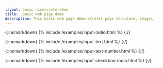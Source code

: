 ```yaml
---
layout: basic-accessible-demo
title:  Basic web page demo
description: This basic web page demonstrates page structure, images, forms and interactive elements.
---
```


{::nomarkdown}
{% include /examples/input-radio.html %}
{:/}


{::nomarkdown}
{% include /examples/input-text.html %}
{:/}

{::nomarkdown}
{% include /examples/input-text-number.html %}
{:/}


{::nomarkdown}
{% include /examples/input-checkbox-radio.html %}
{:/}
